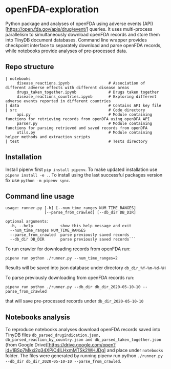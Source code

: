 # openFDA-exploration
Python package and analyses of openFDA using adverse events (API)[https://open.fda.gov/apis/drug/event/] queries. It uses multi-process parallelism to simultaneously download openFDA records and store them into TinyDB document databases. Command line wrapper provides checkpoint interface to separately download and parse openFDA records, while notebooks provide analyses of pre-processed data.

## Repo structure
```
| notebooks
     disease_reactions.ipynb                 # Association of different adverse effects with different disease areas
     drugs_taken_together.ipynb              # Drugs taken together
     disease_reactions_countries.ipynb       # Exploring different adverse events reported in different countries
| data                                       # Contains API key file
| src                                        # Code directory
     api.py                                  # Module containing functions for retrieving records from openDFA using openDFA API
     parser.py                               # Module containing functions for parsing retrieved and saved records from openDFA
     utils.py                                # Module containing helper methods and extraction scripts
| test                                       # Tests directory
```

## Installation
Install pipenv first `pip install pipenv`.  To make updated installation use 
`pipenv install -e .`. To install using the last successful packages version fix use
`python -m pipenv sync`.


## Command line usage
```
usage: runner.py [-h] [--num_time_ranges NUM_TIME_RANGES]
                 [--parse_from_crawled] [--db_dir DB_DIR]

optional arguments:
  -h, --help            show this help message and exit
  --num_time_ranges NUM_TIME_RANGES
  --parse_from_crawled  parse previously saved records
  --db_dir DB_DIR       parse previously saved records```
```
To run crawler for downloading records from openFDA run:
```
pipenv run python ./runner.py --num_time_ranges=2
```
Results will be saved into json database under directory `db_dir_%Y-%m-%d-%H`

To parse previously downloading from openFDA records run:
```
pipenv run python ./runner.py --db_dir db_dir_2020-05-10-10 --parse_from_crawled
```
that will save pre-processed records under `db_dir_2020-05-10-10`


## Notebooks analysis
To reproduce notebooks analyses download openFDA records saved into TinyDB files `db_parsed_drugindication.json, db_parsed_reaction_by_country.json and db_parsed_taken_together.json` (from Google Drive)[https://drive.google.com/open?id=1BSp7Mkxi2g34XPiC4lLHxmMTSk2WHJDg]
and place under `notebooks` folder.
The files were generated by running pipenv run python `./runner.py --db_dir db_dir_2020-05-10-10 --parse_from_crawled`.
